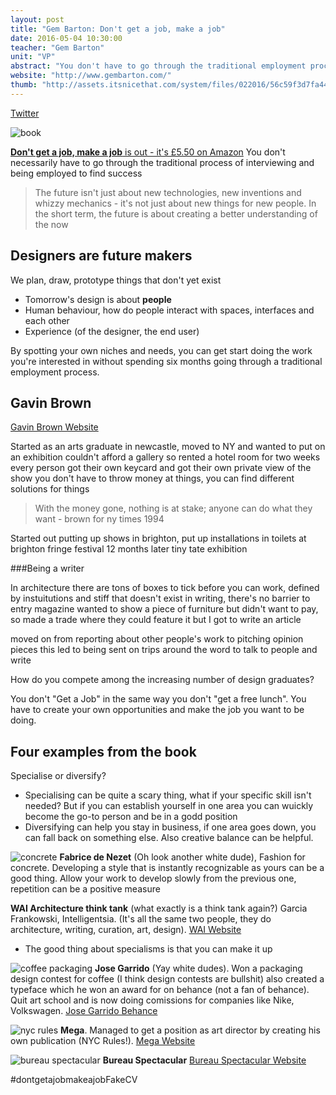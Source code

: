```yaml
---
layout: post
title: "Gem Barton: Don't get a job, make a job"
date: 2016-05-04 10:30:00
teacher: "Gem Barton"
unit: "VP"
abstract: "You don't have to go through the traditional employment process to find success in the design industry. In her new book Gem Barton shares stories of designers who created their own opportunities and started doing their dream job instead of waiting for someone offering it to them."
website: "http://www.gembarton.com/"
thumb: "http://assets.itsnicethat.com/system/files/022016/56c59f3d7fa44c78970023d2/images_slice_large/Gem_Barton_It's_Nice_That__4.jpg?1455792169"
---
```


[Twitter](https://twitter.com/gem_shandy)

![book](http://assets.itsnicethat.com/system/files/022016/56c59f3d7fa44c78970023d2/images_slice_large/Gem_Barton_It's_Nice_That__4.jpg?1455792169)

[**Don't get a job, make a job** is out - it's £5.50 on Amazon](https://www.amazon.co.uk/Dont-Get-Job-Make-creative/dp/1780677464)
You don't necessarily have to go through the traditional process of interviewing and being employed to find success

> The future isn't just about new technologies, new inventions and whizzy mechanics - it's not just about new things for new people. In the short term, the future is about creating a better understanding of the now

## Designers are future makers

We plan, draw, prototype things that don't yet exist

- Tomorrow's design is about **people**
- Human behaviour, how do people interact with spaces, interfaces and each other
- Experience (of the designer, the end user)

By spotting your own niches and needs, you can get start doing the work you're interested in without spending six months going through a traditional employment process.

## Gavin Brown

[Gavin Brown Website](https://www.gavinbrown.biz/)

Started as an arts graduate in newcastle, moved to NY and wanted to put on an exhibition
couldn't afford a gallery so rented a hotel room for two weeks
every person got their own keycard and got their own private view of the show
you don't have to throw money at things, you can find different solutions for things

> With the money gone, nothing is at stake; anyone can do what they want - brown for ny times 1994

Started out putting up shows in brighton, put up installations in toilets at brighton fringe festival
12 months later tiny tate exhibition

###Being a writer

In architecture there are tons of boxes to tick before you can work, defined by instuitutions and stiff
that doesn't exist in writing, there's no barrier to entry
magazine wanted to show a piece of furniture but didn't want to pay, so made a trade where they could feature it but I got to write an article

moved on from reporting about other people's work to pitching opinion pieces
this led to being sent on trips around the word to talk to people and write

How do you compete among the increasing number of design graduates?

You don't "Get a Job" in the same way you don't "get a free lunch". You have to create your own opportunities and make the job you want to be doing.

## Four examples from the book

Specialise or diversify?

- Specialising can be quite a scary thing, what if your specific skill isn't needed? But if you can establish yourself in one area you can wuickly become the go-to person and be in a godd position
- Diversifying can help you stay in business, if one area goes down, you can fall back on something else. Also creative balance can be helpful.

![concrete](https://mir-s3-cdn-cf.behance.net/project_modules/disp/c0b14e10865951.560ed39964841.png)
**Fabrice de Nezet** (Oh look another white dude), Fashion for concrete. Developing a style that is instantly recognizable as yours can be a good thing. Allow your work to develop slowly from the previous one, repetition can be a positive measure

**WAI Architecture think tank** (what exactly is a think tank again?) Garcia Frankowski, Intelligentsia. (It's all the same two people, they do architecture, writing, curation, art, design). [WAI Website](http://waithinktank.com/)

- The good thing about specialisms is that you can make it up

![coffee packaging](https://s-media-cache-ak0.pinimg.com/736x/a5/d7/b4/a5d7b4d1886a375c4ba9fbee3510523b.jpg)
**Jose Garrido** (Yay white dudes). Won a packaging design contest for coffee (I think design contests are bullshit) also created a typeface which he won an award for on behance (not a fan of behance). Quit art school and is now doing comissions for companies like Nike, Volkswagen. [Jose Garrido Behance](https://www.behance.net/Noem9Studio)

![nyc rules](http://www.ilovemega.com/blog/wp-content/uploads/nyc-rules-1.jpg)
**Mega**. Managed to get a position as art director by creating his own publication (NYC Rules!). [Mega Website](http://www.ilovemega.com/blog/)

![bureau spectacular](http://grahamfoundation.org/system/grants/images/3976/large/DP_03.jpg)
**Bureau Spectacular** [Bureau Spectacular Website](http://bureau-spectacular.net/)

\#dontgetajobmakeajobFakeCV
